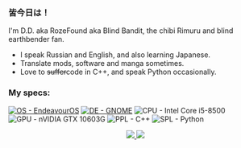 ### 皆今日は！
I'm D.D. aka RozeFound aka Blind Bandit, the chibi Rimuru and blind earthbender fan. 

- I speak Russian and English, and also learning Japanese.
- Translate mods, software and manga sometimes.
- Love to ~~suffer~~code in C++, and speak Python occasionally.

### My specs:
[![OS - EndeavourOS](https://img.shields.io/badge/EndeavourOS-blueviolet?logo=archlinux&style=for-the-badge&logoColor=white)](https://endeavouros.com) [![DE - GNOME](https://img.shields.io/badge/Gnome-4A86CF?logo=gnome&style=for-the-badge&logoColor=white)](https://gnome.org)
![CPU - Intel Core i5-8500](https://img.shields.io/badge/i5--8500-0071C5?logo=intel&style=for-the-badge&logoColor=white)
![GPU - nVIDIA GTX 10603G](https://img.shields.io/badge/GTX_1060_3G-76B900?logo=nvidia&style=for-the-badge&logoColor=white)
![PPL - C++](https://img.shields.io/badge/C++-5C6BC0?logo=c++&style=for-the-badge&logoColor=white)
![SPL - Python](https://img.shields.io/badge/Python-FED142?logo=python&style=for-the-badge)



<p align="center"> <a href=https://github.com/anuraghazra/github-readme-stats>
 <picture>
 <source
   srcset="https://github-readme-stats.vercel.app/api?username=RozeFound&count_private=true&show_icons=true&theme=dracula&bg_color=ffffff00&hide_title=true&hide=contribs&hide_border=true&card_width=460"
   media="(prefers-color-scheme: dark)"
 />
 <source
   srcset="https://github-readme-stats.vercel.app/api?username=RozeFound&count_private=true&show_icons=true&bg_color=ffffff00&hide_title=true&hide=contribs&hide_border=true&card_width=460"
   media="(prefers-color-scheme: light), (prefers-color-scheme: no-preference)"
 />
 <img src="https://github-readme-stats.vercel.app/api?username=RozeFound&count_private=true&show_icons=true&bg_color=ffffff00&hide_title=true&hide=contribs&hide_border=true&card_width=460"/>
 </picture>
 </a> <a href=https://github.com/anuraghazra/github-readme-stats>
 <picture>
 <source 
   srcset="https://github-readme-stats.vercel.app/api/top-langs/?username=RozeFound&layout=compact&theme=dracula&bg_color=ffffff00&hide_border=true&langs_count=4"
   media="(prefers-color-scheme: dark)"
 />
 <source
   srcset="https://github-readme-stats.vercel.app/api/top-langs/?username=RozeFound&layout=compact&bg_color=ffffff00&hide_border=true&langs_count=4"
   media="(prefers-color-scheme: light), (prefers-color-scheme: no-preference)"
 />
 <img src="https://github-readme-stats.vercel.app/api/top-langs/?username=RozeFound&layout=compact&bg_color=ffffff00&hide_border=true&langs_count=4"/>
 </picture>
</a> </p>
